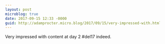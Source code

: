 ```yaml
---
layout: post
microblog: true
date: 2017-09-15 12:33 -0000
guid: http://adamprocter.micro.blog/2017/09/15/very-impressed-with.html
---
```

Very impressed with content at day 2 #del17 indeed. 
